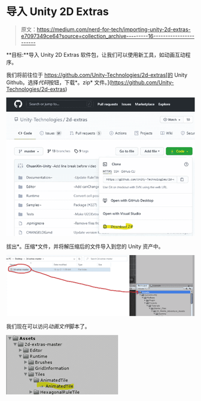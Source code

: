 # 导入 Unity 2D Extras

> 原文：<https://medium.com/nerd-for-tech/importing-unity-2d-extras-e7097349ce64?source=collection_archive---------16----------------------->

**目标:**导入 Unity 2D Extras 软件包，让我们可以使用新工具，如动画互动程序。

我们将前往位于 https://github.com/Unity-Technologies/2d-extras[的 Unity Github。选择*代码*按钮，下载*。zip* 文件。](https://github.com/Unity-Technologies/2d-extras)

![](img/834d624f2a37c38262a6c326f902dafb.png)

拔出*。压缩*文件，并将解压缩后的文件导入到您的 Unity 资产中。

![](img/9067459fd5fedc6710e4d8b369941597.png)

我们现在可以访问*动画文件*脚本了。

![](img/07363abc478ec411baa89fab222a0206.png)